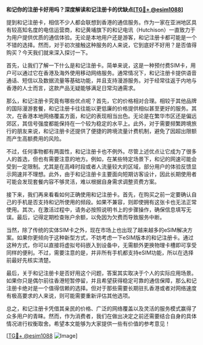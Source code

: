 **和记你的注册卡好用吗？深度解读和记注册卡的优缺点[[TG💪+ @esim1088](https://t.me/s/esim1088)]**

提到和记注册卡，相信不少人都会联想到香港的通信服务。作为一家在亚洲地区具有较高知名度的电信运营商，和记黄埔旗下的和记电讯（Hutchison）一直致力于为用户提供优质的通信体验。无论是本地用户还是游客，和记注册卡都可能是一个不错的选择。然而，对于初次接触这种服务的人来说，它到底好不好用？是否值得购买？今天我们就来深入探讨一下。

首先，让我们了解一下什么是和记注册卡。简单来说，这是一种预付费SIM卡，用户可以通过它在香港及海外使用移动网络服务。通常情况下，和记注册卡提供语音通话、短信以及数据流量等基础功能，并且支持漫游服务。对于经常往返于内地与香港的人士而言，这款产品无疑能够满足日常沟通需求。

那么，和记注册卡究竟有哪些优点呢？首先，它的价格相对合理。相较于其他品牌的国际漫游套餐，和记注册卡往往能以更低廉的价格提供相似甚至更好的服务。其次，在香港本地网络覆盖方面，和记的表现相当出色。无论是在繁华市区还是偏远郊区，其信号强度都能保持在一个较为稳定的水平上。此外，对于需要频繁跨境旅行的朋友来说，和记注册卡还提供了便捷的跨境流量计费机制，避免了因超出限额而产生高额费用的风险。

不过，任何事物都有两面性，和记注册卡也不例外。尽管上述优点让它成为了很多人的首选，但也有需要注意的地方。例如，在某些特定场景下，和记的网速可能会受到一定限制。尤其是在高峰时段或者人流量较大的区域，部分用户的体验反馈显示网速并不理想。此外，由于和记注册卡主要面向短期访客设计，因此长期使用者可能会发现套餐内容不够灵活，难以根据自身需求调整资费方案。

接下来，我们再来看看如何正确使用和记注册卡。首先，在购买之前一定要确认自己的手机是否支持和记所使用的频段。如果不兼容，则即使拥有这张卡也无法正常使用。其次，在激活过程中，请务必按照说明书上的步骤操作，确保信息填写无误。最后，记得定期检查账户余额，以免因为欠费而导致服务中断。

当然，除了传统的实体SIM卡之外，现在市场上也出现了越来越多的eSIM解决方案。如果你更倾向于这种新型方式，不妨考虑一下eSIM版本的和记注册卡。通过这种方式，你可以直接将虚拟号码嵌入到设备中，无需额外更换物理卡槽即可享受同样的便利。不过，需要注意的是，并非所有手机都支持eSIM功能，所以在选择前最好先核实清楚。

最后，关于和记注册卡是否好用这个问题，答案其实取决于个人的实际应用场景。如果你只是偶尔前往香港短暂停留，并且希望获得稳定可靠的通信保障，那么和记注册卡绝对是一个值得信赖的选择。但对于那些需要长期驻扎香港或者对网络速度有极高要求的人来说，则可能需要重新评估其他选项。

总之，和记注册卡凭借其亲民的价格、广泛的网络覆盖以及灵活的服务模式赢得了众多用户的青睐。然而，作为消费者，我们在做出决定之前还需要结合自身的具体情况进行权衡取舍。希望本文能够为大家提供一些有价值的参考意见！

[[TG💪+ @esim1088](https://t.me/s/esim1088) ![Image](https://i.postimg.cc/4NQfJmqS/Snipaste-2025-05-13-00-14-12.png)]